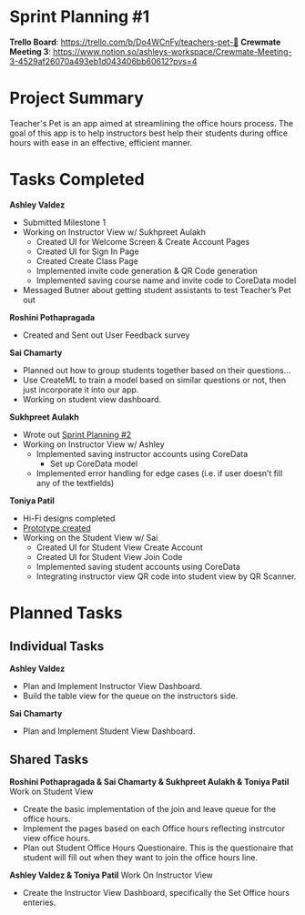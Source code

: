 # Sprint Planning #1

**Trello Board**: https://trello.com/b/Do4WCnFy/teachers-pet-🐢
**Crewmate Meeting 3**: https://www.notion.so/ashleys-workspace/Crewmate-Meeting-3-4529af26070a493eb1d043406bb60612?pvs=4

# Project Summary

Teacher's Pet is an app aimed at streamlining the office hours process. The goal of this app is to help instructors best help their students during office hours with ease in an effective, efficient manner. 

# Tasks Completed

**Ashley Valdez**
- Submitted Milestone 1
- Working on Instructor View w/ Sukhpreet Aulakh
    - Created UI for Welcome Screen & Create Account Pages
    - Created UI for Sign In Page
    - Created Create Class Page
    - Implemented invite code generation & QR Code generation
    - Implemented saving course name and invite code to CoreData model
- Messaged Butner about getting student assistants to test Teacher’s Pet out

**Roshini Pothapragada**
- Created and Sent out User Feedback survey

**Sai Chamarty**
- Planned out how to group students together based on their questions…
- Use CreateML to train a model based on similar questions or not, then just incorporate it into our app.
- Working on student view dashboard.

**Sukhpreet Aulakh**
- Wrote out [Sprint Planning #2]([url](https://www.notion.so/ashleys-workspace/Crewmate-Meeting-2-dd86b827cede4cb5b3b679d0e446a701?pvs=4))
- Working on Instructor View w/ Ashley
    - Implemented saving instructor accounts using CoreData
        - Set up CoreData model
    - Implemented error handling for edge cases (i.e. if user doesn’t fill any of the textfields)

**Toniya Patil**
- Hi-Fi designs completed
- [Prototype created]([url](https://www.figma.com/file/hpcfREL5vFRI6pZBdj6fM8/Teacher's-Pet-Hi-Fi-design?type=design&node-id=0%3A1&mode=design&t=3AnPHNDSpHEYz9BU-1))
- Working on the Student View w/ Sai
    - Created UI for Student View Create Account
    - Created UI for Student View Join Code
    - Implemented saving student accounts using CoreData
    - Integrating instructor view QR code into student view by QR Scanner.

# Planned Tasks

## Individual Tasks
**Ashley Valdez**
- Plan and Implement Instructor View Dashboard.
- Build the table view for the queue on the instructors side. 

**Sai Chamarty**
- Plan and Implement Student View Dashboard.

## Shared Tasks

**Roshini Pothapragada & Sai Chamarty & Sukhpreet Aulakh & Toniya Patil**
Work on Student View
  - Create the basic implementation of the join and leave queue for the office hours.
  - Implement the pages based on each Office hours reflecting instrcutor view office hours. 
  - Plan out Student Office Hours Questionaire. This is the questionaire that student will fill out when they want to join the office hours line.

**Ashley Valdez & Toniya Patil**
Work On Instructor View 
  - Create the Instructor View Dashboard, specifically the Set Office hours enteries. 
